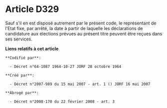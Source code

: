 # Article D329

Sauf s'il en est disposé autrement par le présent code, le représentant de l'Etat fixe, par arrêté, la date à partir de
laquelle les déclarations de candidature aux élections prévues au présent titre peuvent être reçues dans ses services.

**Liens relatifs à cet article**

	**Codifié par**:

	  - Décret n°64-1087 1964-10-27 JORF 28 octobre 1964

	**Créé par**:

	  - Décret n°2007-989 du 15 mai 2007 - art. 1 () JORF 16 mai 2007

	**Abrogé par**:

	  - Décret n°2008-170 du 22 février 2008 - art. 3
